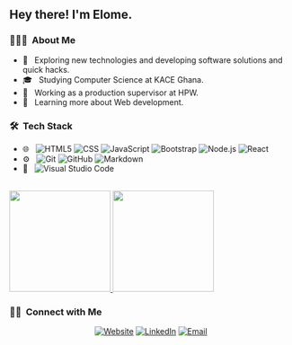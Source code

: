 

<h2> Hey there! I'm Elome.</h2>

<h3> 👨🏻‍💻 &nbsp;About Me </h3>

- 🤔 &nbsp; Exploring new technologies and developing software solutions and quick hacks.
- 🎓 &nbsp; Studying Computer Science at KACE Ghana.
- 💼 &nbsp; Working as a production supervisor at HPW.
- 🌱 &nbsp; Learning more about Web development.

<h3> 🛠 &nbsp;Tech Stack</h3>

- 🌐 &nbsp;
  ![HTML5](https://img.shields.io/badge/-HTML5-333333?style=flat&logo=HTML5)
  ![CSS](https://img.shields.io/badge/-CSS-333333?style=flat&logo=CSS3&logoColor=1572B6)
  ![JavaScript](https://img.shields.io/badge/-JavaScript-333333?style=flat&logo=javascript)
  ![Bootstrap](https://img.shields.io/badge/-Bootstrap-333333?style=flat&logo=bootstrap&logoColor=563D7C)
  ![Node.js](https://img.shields.io/badge/-Node.js-333333?style=flat&logo=node.js)
  ![React](https://img.shields.io/badge/-React-333333?style=flat&logo=react)
- ⚙️ &nbsp;
  ![Git](https://img.shields.io/badge/-Git-333333?style=flat&logo=git)
  ![GitHub](https://img.shields.io/badge/-GitHub-333333?style=flat&logo=github)
  ![Markdown](https://img.shields.io/badge/-Markdown-333333?style=flat&logo=markdown)
- 🔧 &nbsp;
  ![Visual Studio Code](https://img.shields.io/badge/-Visual%20Studio%20Code-333333?style=flat&logo=visual-studio-code&logoColor=007ACC)

<br/>

<a href="https://github.com/elomedz">
  <img height="180em" src="https://github-readme-stats.vercel.app/api?username=elomedz&theme=buefy&show_icons=true" />
  <img height="180em" src="https://github-readme-stats.vercel.app/api/top-langs/?username=elomedz&theme=buefy&layout=compact" />
</a>

<br/>

<h3> 🤝🏻 &nbsp;Connect with Me </h3>

<p align="center">
<a href="https://elome.kingsleydavid.tech/"><img alt="Website" src="https://img.shields.io/badge/Website-elome.kingsleydavid.tech-blue?style=flat-square&logo=google-chrome"></a>
<a href="https://www.linkedin.com/in/elomedz/"><img alt="LinkedIn" src="https://img.shields.io/badge/LinkedIn-elomedz-blue?style=flat-square&logo=linkedin"></a>
<a href="mailto:dzidzoamenuelome@gmail.com"><img alt="Email" src="https://img.shields.io/badge/Email-dzidzoamenuelome@gmail.com-blue?style=flat-square&logo=gmail"></a>
</p>
